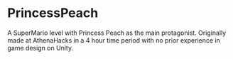 # PrincessPeach
A SuperMario level with Princess Peach as the main protagonist. Originally made at AthenaHacks in a 4 hour time period with no prior experience in game design on Unity. 
